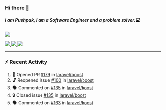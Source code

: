 ### Hi there 👋

##### I am Pushpak, I am a Software Engineer and a problem solver.💻

<a href='https://twitter.com/pushpak1300'><a href="https://pushpak1300.me/" target="_blank">
  <img src="https://img.shields.io/badge/website-%23E34F26.svg?&style=for-the-badge" />
</a> 
 
 <a href="https://twitter.com/pushpak1300" target="_blank">
  <img src="https://img.shields.io/badge/twitter-%231DA1F2.svg?&style=for-the-badge&logo=twitter&logoColor=white" />
</a> 

<a href="https://www.linkedin.com/in/pushpak-c-286b17b1/" target="_blank">
  <img src="https://img.shields.io/badge/linkedin-%230077B5.svg?&style=for-the-badge&logo=linkedin&logoColor=white" />
</a> 

<a href="https://dev.to/pushpak1300/" target="_blank">
  <img src="http://img.shields.io/badge/dev.to-gray?style=for-the-badge&logo=dev.to&?logoColor=white?logoWidth=100?label=" />
</a> 


</p>

---

### ⚡ Recent Activity

<!--START_SECTION:activity-->
1. 💪 Opened PR [#179](https://github.com/laravel/boost/pull/179) in [laravel/boost](https://github.com/laravel/boost)
2. 🔓 Reopened issue [#100](https://github.com/laravel/boost/issues/100) in [laravel/boost](https://github.com/laravel/boost)
3. 🗣 Commented on [#135](https://github.com/laravel/boost/issues/135#issuecomment-3195447883) in [laravel/boost](https://github.com/laravel/boost)
4. 🔒 Closed issue [#135](https://github.com/laravel/boost/issues/135) in [laravel/boost](https://github.com/laravel/boost)
5. 🗣 Commented on [#163](https://github.com/laravel/boost/issues/163#issuecomment-3195432788) in [laravel/boost](https://github.com/laravel/boost)
<!--END_SECTION:activity-->

